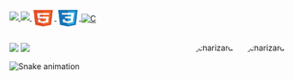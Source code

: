 <div align="center">
  <a href="https://github.com/JuuaoPedro">
</div>
<div style="display: inline_block"><br>
 <img height="150em" src="https://github-readme-stats.vercel.app/api?username=JuuaoPedro&show_icons=true&theme=dark&include_all_commits=true&count_private=true"/>
  <img height="150em" src="https://github-readme-stats.vercel.app/api/top-langs/?username=JuuaoPedro&layout=compact&langs_count=7&theme=dark"/>
  <a href="https://www.w3schools.com/html/default.asp"><img align="center" alt="HTML" height="30" width="40" src="https://raw.githubusercontent.com/devicons/devicon/master/icons/html5/html5-original.svg">
  <a href="https://www.w3schools.com/css/"><img align="center" alt="CSS" height="30" width="40" src="https://raw.githubusercontent.com/devicons/devicon/master/icons/css3/css3-original.svg">
  <a href="https://www.w3schools.com/c/index.php/"><img align="center" alt="C" height="30" width="40" src="https://raw.githubusercontent.com/jmnote/z-icons/master/svg/c.svg">
  </div>
  <img align="right" alt="charizard-y" height="150" style="border-radius:75px;"src="https://i.pinimg.com/originals/d9/e5/87/d9e58779a9781b9d6637899541102f28.gif">
  <img align="right" alt="charizard-x" height="150" style="border-radius:75px;"src="https://i.pinimg.com/originals/a8/a4/56/a8a4561433ee9fd5e4aef69e930bff79.gif">

  
  ##
 
<div> 
  <a href="https://www.instagram.com/_joaopedruo/" target="_blank"><img src="https://img.shields.io/badge/INSTAGRAM-000?style=for-the-badge&logo=instagram&logoColor=white" target="_blank"></a>
  <a href="https://open.spotify.com/playlist/37i9dQZF1DWUgX5cUT0GbU?si=378f5035b65e4de6" target="_blank"><img src="https://img.shields.io/badge/Spotify-1ED760?&style=for-the-badge&logo=spotify&logoColor=white" target="_blank"></a>

 
  ![Snake animation](https://github.com/buzzfps/buzzfps/blob/output/github-contribution-grid-snake.svg)
 
</div>

